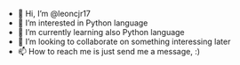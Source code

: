 - 👋 Hi, I’m @leoncjr17
- 👀 I’m interested in Python language
- 🌱 I’m currently learning also Python language
- 💞️ I’m looking to collaborate on something interessing later
- 📫 How to reach me is just send me a message, :)

<!---
C4rbon17/C4rbon17 is a ✨ special ✨ repository because its `README.md` (this file) appears on your GitHub profile.
You can click the Preview link to take a look at your changes.
--->
